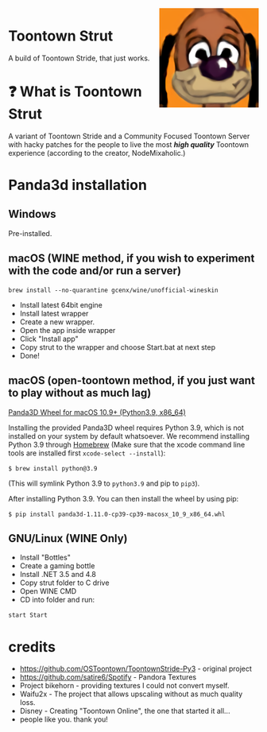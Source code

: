 <img src="hires-icon.png" align="right" width="200"/>

# Toontown Strut
A build of Toontown Stride, that just works.

# ❓ What is Toontown Strut
A variant of Toontown Stride and a Community Focused Toontown Server with hacky patches for the people to live the most ***high quality*** Toontown experience (according to the creator, NodeMixaholic.)

# Panda3d installation

## Windows
Pre-installed.

## macOS (WINE method, if you wish to experiment with the code and/or run a server)
```
brew install --no-quarantine gcenx/wine/unofficial-wineskin
```
* Install latest 64bit engine
* Install latest wrapper
* Create a new wrapper.
* Open the app inside wrapper
* Click "Install app"
* Copy strut to the wrapper and choose Start.bat at next step
* Done!


## macOS (open-toontown method, if you just want to play without as much lag)
[Panda3D Wheel for macOS 10.9+ (Python3.9, x86_64)](https://drive.google.com/file/d/1_6WJxrkNfwisK5pe5ubJJy1psEp0IIft/view?usp=sharing)

Installing the provided Panda3D wheel requires Python 3.9, which is not installed on your system by default whatsoever.  We recommend installing Python 3.9 through [Homebrew](https://brew.sh/) (Make sure that the xcode command line tools are installed first `xcode-select --install`): 
```shell
$ brew install python@3.9
```
(This will symlink Python 3.9 to `python3.9` and pip to `pip3`).

After installing Python 3.9.  You can then install the wheel by using pip:
```shell
$ pip install panda3d-1.11.0-cp39-cp39-macosx_10_9_x86_64.whl
```

## GNU/Linux (WINE Only)

* Install "Bottles"
* Create a gaming bottle
* Install .NET 3.5 and 4.8
* Copy strut folder to C drive
* Open WINE CMD
* CD into folder and run:
```
start Start
```

# credits

* https://github.com/OSToontown/ToontownStride-Py3 - original project
* https://github.com/satire6/Spotify - Pandora Textures
* Project bikehorn - providing textures I could not convert myself.
* Waifu2x - The project that allows upscaling without as much quality loss.
* Disney - Creating "Toontown Online", the one that started it all...
* people like you. thank you!
